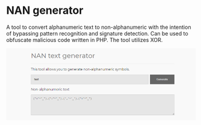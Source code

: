 # NAN generator
A tool to convert alphanumeric text to non-alphanumeric with the intention of bypassing pattern recognition and signature detection. Can be used to obfuscate malicious code written in PHP. The tool utilizes XOR.

![Preview](https://raw.githubusercontent.com/Keeperr/NAN-generator/master/preview.png)
